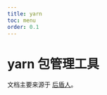 ```yaml
---
title: yarn
toc: menu
order: 0.1
---
```


<BackTop></BackTop>

# yarn 包管理工具

文档主要来源于 [后盾人](https://doc.houdunren.com/)。
